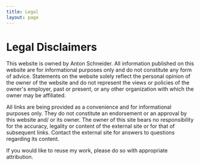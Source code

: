 ```yaml
---
title: Legal
layout: page
---
```


# Legal Disclaimers

This website is owned by Anton Schneider. All information published on this website are for informational purposes only and do not constitute any form of advice. Statements on the website solely reflect the personal opinion of the owner of the website and do not represent the views or policies of the owner's employer, past or present, or any other organization with which the owner may be affiliated.

All links are being provided as a convenience and for informational purposes only. They do not constitute an endorsement or an approval by this website and/ or its owner. The owner of this site bears no responsibility for the accuracy, legality or content of the external site or for that of subsequent links. Contact the external site for answers to questions regarding its content.

If you would like to reuse my work, please do so with appropriate attribution. 
